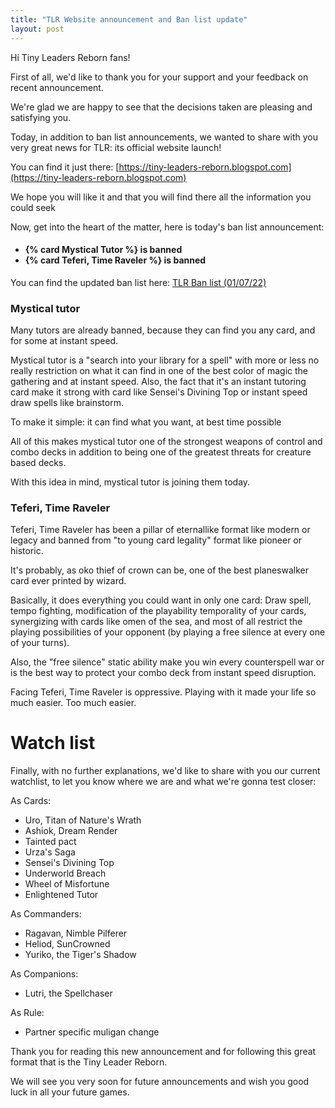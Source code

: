 ```yaml
---
title: "TLR Website announcement and Ban list update"
layout: post
---
```


Hi Tiny Leaders Reborn fans!

First of all, we'd like to thank you for your support and your feedback on recent announcement.

We're glad we are happy to see that the decisions taken are pleasing and satisfying you.

Today, in addition to ban list announcements, we wanted to share with you very great news for TLR: its official website launch!

You can find it just there: [https://tiny-leaders-reborn.blogspot.com](https://tiny-leaders-reborn.blogspot.com)

We hope you will like it and that you will find there all the information you could seek




Now, get into the heart of the matter, here is today's ban list announcement:
<h4>
<ul>
    <li>{% card Mystical Tutor %} is banned</li>
    <li>{% card Teferi, Time Raveler %} is banned</li>
</ul>
</h4>

You can find the updated ban list here: [TLR Ban list (01/07/22)](https://tiny-leaders-reborn.blogspot.com/p/tiny-leader-reborn-ban-liste-09292021.html)

### Mystical tutor

Many tutors are already banned, because they can find you any card, and for some at instant speed.

Mystical tutor is a "search into your library for a spell" with more or less no really restriction on what it can find in one of the best color of magic the gathering and at instant speed. Also, the fact that it's an instant tutoring card make it strong with card like Sensei's Divining Top or instant speed draw spells like brainstorm.

To make it simple: it can find what you want, at best time possible

All of this makes mystical tutor one of the strongest weapons of control and combo decks in addition to being one of the greatest threats for creature based decks.

With this idea in mind, mystical tutor is joining them today.



### Teferi, Time Raveler

Teferi, Time Raveler has been a pillar of eternallike format like modern or legacy and banned from "to young card legality" format like pioneer or historic.

It's probably, as oko thief of crown can be, one of the best planeswalker card ever printed by wizard.

Basically, it does everything you could want in only one card: Draw spell, tempo fighting, modification of the playability temporality of your cards, synergizing with cards like omen of the sea, and most of all restrict the playing possibilities of your opponent (by playing a free silence at every one of your turns).

Also, the "free silence" static ability make you win every counterspell war or is the best way to protect your combo deck from instant speed disruption.

Facing Teferi, Time Raveler is oppressive. Playing with it made your life so much easier. Too much easier.

# Watch list
Finally, with no further explanations, we'd like to share with you our current watchlist, to let you know where we are and what we're gonna test closer:


As Cards:
* Uro, Titan of Nature's Wrath
* Ashiok, Dream Render
* Tainted pact
* Urza's Saga
* Sensei's Divining Top
* Underworld Breach
* Wheel of Misfortune
* Enlightened Tutor



As Commanders:
* Ragavan, Nimble Pilferer
* Heliod, SunCrowned
* Yuriko, the Tiger's Shadow



As Companions:
* Lutri, the Spellchaser


As Rule:
* Partner specific muligan change



Thank you for reading this new announcement and for following this great format that is the Tiny Leader Reborn.

We will see you very soon for future announcements and wish you good luck in all your future games.
